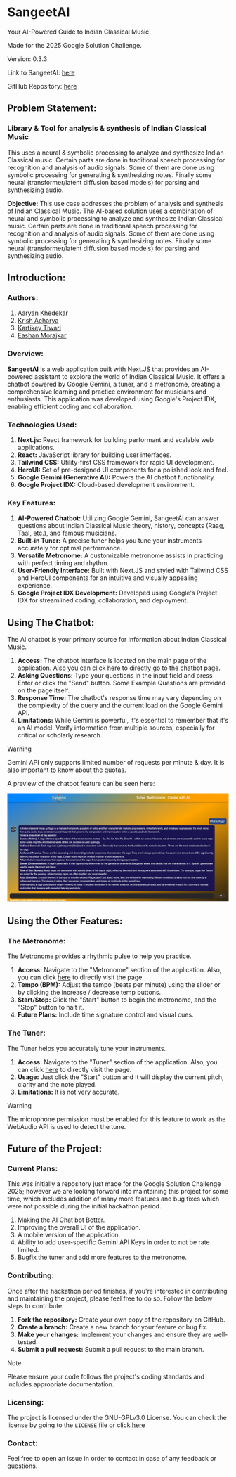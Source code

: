 # SangeetAI
Your AI-Powered Guide to Indian Classical Music.

Made for the 2025 Google Solution Challenge.

Version: 0.3.3

Link to SangeetAI: [here](https://sangeetai-xi.vercel.app)

GitHub Repository: [here](https://github.com/AaryanKhClasses/SangeetAI)

## Problem Statement:
### Library & Tool for analysis & synthesis of Indian Classical Music
This uses a neural & symbolic processing to analyze and synthesize Indian Classical music. Certain parts are done in traditional speech processing for recognition and analysis of audio signals. Some of them are done using symbolic processing for generating & synthesizing notes. Finally some neural (transformer/latent diffusion based models) for parsing and synthesizing audio.

**Objective:** This use case addresses the problem of analysis and synthesis of Indian Classical Music. The AI-based solution uses a combination of neural and symbolic processing to analyze and synthesize Indian Classical music. Certain parts are done in traditional speech processing for recognition and analysis of audio signals. Some of them are done using symbolic processing for generating & synthesizing notes. Finally some neural (transformer/latent diffusion based models) for parsing and synthesizing audio.

## Introduction:
### Authors:
1. [Aaryan Khedekar](https://github.com/AaryanKhClasses)
2. [Krish Acharya](https://github.com/krish-acharya14)
3. [Kartikey Tiwari](https://github.com/kartikeyy12)
4. [Eashan Morajkar](https://github.com/eashan-em)

### Overview:
**SangeetAI** is a web application built with Next.JS that provides an AI-powered assistant to explore the world of Indian Classical Music. It offers a chatbot powered by Google Gemini, a tuner, and a metronome, creating a comprehensive learning and practice environment for musicians and enthusiasts. This application was developed using Google's Project IDX, enabling efficient coding and collaboration.

### Technologies Used:
1. **Next.js:** React framework for building performant and scalable web applications.
2. **React:** JavaScript library for building user interfaces.
3. **Tailwind CSS:** Utility-first CSS framework for rapid UI development.
4. **HeroUI:** Set of pre-designed UI components for a polished look and feel.
5. **Google Gemini (Generative AI):** Powers the AI chatbot functionality.
6. **Google Project IDX:** Cloud-based development environment.

### Key Features:
1. **AI-Powered Chatbot:** Utilizing Google Gemini, SangeetAI can answer questions about Indian Classical Music theory, history, concepts (Raag, Taal, etc.), and famous musicians.
2. **Built-in Tuner:** A precise tuner helps you tune your instruments accurately for optimal performance.
3. **Versatile Metronome:** A customizable metronome assists in practicing with perfect timing and rhythm.
4. **User-Friendly Interface:** Built with Next.JS and styled with Tailwind CSS and HeroUI components for an intuitive and visually appealing experience.
5. **Google Project IDX Development:** Developed using Google's Project IDX for streamlined coding, collaboration, and deployment.

## Using The Chatbot:
The AI chatbot is your primary source for information about Indian Classical Music.
1.  **Access:** The chatbot interface is located on the main page of the application. Also you can click [here](https://sangeetai-xi.vercel.app/create-music) to directly go to the chatbot page.
2. **Asking Questions:** Type your questions in the input field and press Enter or click the "Send" button. Some Example Questions are provided on the page itself.
3. **Response Time:** The chatbot's response time may vary depending on the complexity of the query and the current load on the Google Gemini API.
4. **Limitations:** While Gemini is powerful, it's essential to remember that it's an AI model. Verify information from multiple sources, especially for critical or scholarly research. 

> [!WARNING]
> Gemini API only supports limited number of requests per minute & day. It is also important to know about the quotas.

A preview of the chatbot feature can be seen here:

![SangeetAI ChatBot Preview](./public/chatbot_demo.png)

## Using the Other Features:
### The Metronome:
The Metronome provides a rhythmic pulse to help you practice.
1.  **Access:** Navigate to the "Metronome" section of the application. Also, you can click [here](https://sangeetai-xi.vercel.app/metronome) to directly visit the page.
2. **Tempo (BPM):** Adjust the tempo (beats per minute) using the slider or by clicking the increase / decrease temp buttons.
3. **Start/Stop:** Click the "Start" button to begin the metronome, and the "Stop" button to halt it.
4. **Future Plans:** Include time signature control and visual cues.

### The Tuner:
The Tuner helps you accurately tune your instruments.
1. **Access:** Navigate to the "Tuner" section of the application. Also, you can click [here](https://sangeetai-xi.vercel.app/tuner) to directly visit the page.
2. **Usage:** Just click the "Start" button and it will display the current pitch, clarity and the note played.
3. **Limitations:** It is not very accurate.

> [!WARNING]
> The microphone permission must be enabled for this feature to work as the WebAudio API  is used to detect the tune.

## Future of the Project:
### Current Plans:
This was initially a repository just made for the Google Solution Challenge 2025; however we are looking forward into maintaining this project for some time, which includes addition of many more features and bug fixes which were not possible during the initial hackathon period.
1. Making the AI Chat bot Better.
2. Improving the overall UI of the application.
3. A mobile version of the application.
4. Ability to add user-specific Gemini API Keys in order to not be rate limited.
5. Bugfix the tuner and add more features to the metronome.

### Contributing:
Once after the hackathon period finishes, if you're interested in contributing and maintaining the project, please feel free to do so. Follow the below steps to contribute:
1. **Fork the repository:** Create your own copy of the repository on GitHub.
2. **Create a branch:** Create a new branch for your feature or bug fix.
3. **Make your changes:** Implement your changes and ensure they are well-tested.
4. **Submit a pull request:** Submit a pull request to the main branch.

> [!NOTE]
> Please ensure your code follows the project's coding standards and includes appropriate documentation.

### Licensing:
The project is licensed under the GNU-GPLv3.0 License. You can check the license by going to the `LICENSE` file or click [here](./LICENSE)

### Contact:
Feel free to open an issue in order to contact in case of any feedback or questions.
